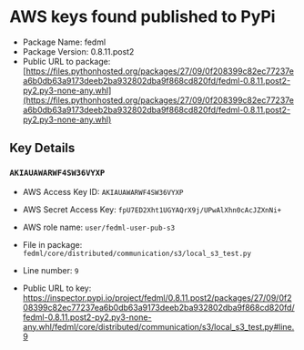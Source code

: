 # AWS keys found published to PyPi

* Package Name: fedml
* Package Version: 0.8.11.post2
* Public URL to package: [https://files.pythonhosted.org/packages/27/09/0f208399c82ec77237ea6b0db63a9173deeb2ba932802dba9f868cd820fd/fedml-0.8.11.post2-py2.py3-none-any.whl](https://files.pythonhosted.org/packages/27/09/0f208399c82ec77237ea6b0db63a9173deeb2ba932802dba9f868cd820fd/fedml-0.8.11.post2-py2.py3-none-any.whl)

## Key Details

### `AKIAUAWARWF4SW36VYXP`

* AWS Access Key ID: `AKIAUAWARWF4SW36VYXP`
* AWS Secret Access Key: `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` 
* AWS role name: `user/fedml-user-pub-s3`
* File in package: `fedml/core/distributed/communication/s3/local_s3_test.py`
* Line number: `9`

* Public URL to key: https://inspector.pypi.io/project/fedml/0.8.11.post2/packages/27/09/0f208399c82ec77237ea6b0db63a9173deeb2ba932802dba9f868cd820fd/fedml-0.8.11.post2-py2.py3-none-any.whl/fedml/core/distributed/communication/s3/local_s3_test.py#line.9



